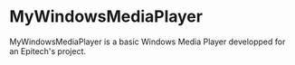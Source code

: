 # MyWindowsMediaPlayer

MyWindowsMediaPlayer is a basic Windows Media Player developped for an Epitech's project.


